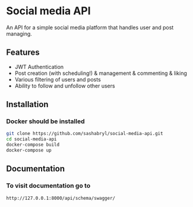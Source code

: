 # Social media API
An API for a simple social media platform that handles user and post managing.

## Features
- JWT Authentication
- Post creation (with scheduling!) & management & commenting & liking
- Various filtering of users and posts
- Ability to follow and unfollow other users

## Installation
### Docker should be installed
```bash
git clone https://github.com/sashabryl/social-media-api.git
cd social-media-api
docker-compose build
docker-compose up
```

## Documentation
### To visit documentation go to
```commandline
http://127.0.0.1:8000/api/schema/swagger/
```

